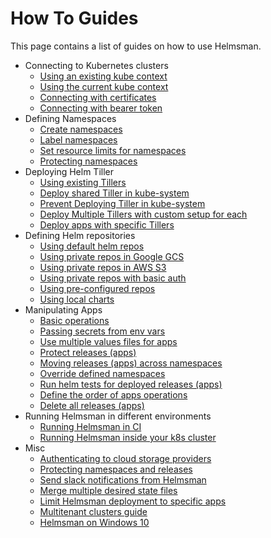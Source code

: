 
# How To Guides

This page contains a list of guides on how to use Helmsman.

- Connecting to Kubernetes clusters
    - [Using an existing kube context](settings/existing_kube_context.md)
    - [Using the current kube context](settings/current_kube_context.md)
    - [Connecting with certificates](settings/creating_kube_context_with_certs.md)
    - [Connecting with bearer token](settings/creating_kube_context_with_token.md)
- Defining Namespaces
    - [Create namespaces](namespaces/create.md)
    - [Label namespaces](namespaces/labels_and_annotations.md)
    - [Set resource limits for namespaces](namespaces/limits.md)
    - [Protecting namespaces](namespaces/protection.md)
- Deploying Helm Tiller
    - [Using existing Tillers](tiller/existing.md)
    - [Deploy shared Tiller in kube-system](tiller/shared.md)
    - [Prevent Deploying Tiller in kube-system](tiller/prevent_tiller_in_kube_system.md)
    - [Deploy Multiple Tillers with custom setup for each](tiller/multitenancy.md)
    - [Deploy apps with specific Tillers](tiller/deploy_apps_with_specific_tiller.md)
- Defining Helm repositories
    - [Using default helm repos](helm_repos/default.md)
    - [Using private repos in Google GCS](helm_repos/gcs.md)
    - [Using private repos in AWS S3](helm_repos/s3.md)
    - [Using private repos with basic auth](helm_repos/basic_auth.md)
    - [Using pre-configured repos](helm_repos/pre_configured.md)
    - [Using local charts](helm_repos/local.md)
- Manipulating Apps
    - [Basic operations](apps/basic.md)
    - [Passing secrets from env vars](apps/secrets.md)
    - [Use multiple values files for apps](apps/multiple_values_files.md)
    - [Protect releases (apps)](apps/protection.md)
    - [Moving releases (apps) across namespaces](apps/moving_across_namespaces.md)
    - [Override defined namespaces](apps/override_namespaces.md)
    - [Run helm tests for deployed releases (apps)](apps/helm_tests.md)
    - [Define the order of apps operations](apps/order.md)
    - [Delete all releases (apps)](apps/destroy.md)
- Running Helmsman in different environments
    - [Running Helmsman in CI](deployments/ci.md)
    - [Running Helmsman inside your k8s cluster](deployments/inside_k8s.md)
- Misc
    - [Authenticating to cloud storage providers](misc/auth_to_storage_providers.md)
    - [Protecting namespaces and releases](misc/protect_namespaces_and_releases.md)
    - [Send slack notifications from Helmsman](misc/send_slack_notifications_from_helmsman.md)
    - [Merge multiple desired state files](misc/merge_desired_state_files.md)
    - [Limit Helmsman deployment to specific apps](misc/limit-deployment-to-specific-apps.md)
    - [Multitenant clusters guide](misc/multitenant_clusters_guide.md)
    - [Helmsman on Windows 10](misc/helmsman_on_windows10.md)
